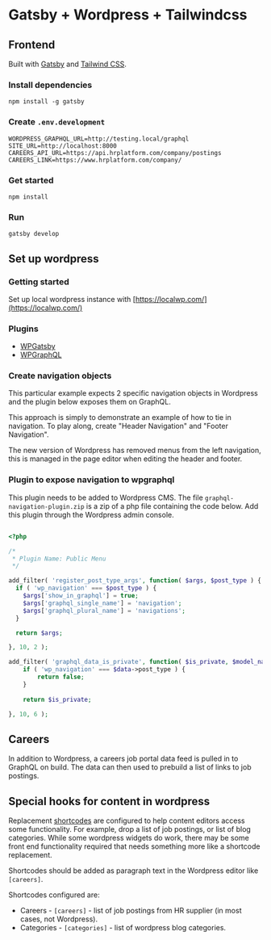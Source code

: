 # Gatsby + Wordpress + Tailwindcss

## Frontend

Built with [Gatsby](https://www.gatsbyjs.com/) and [Tailwind CSS](https://tailwindcss.com/). 

### Install dependencies
```
npm install -g gatsby
```

### Create `.env.development`
```
WORDPRESS_GRAPHQL_URL=http://testing.local/graphql
SITE_URL=http://localhost:8000
CAREERS_API_URL=https://api.hrplatform.com/company/postings
CAREERS_LINK=https://www.hrplatform.com/company/

```

### Get started 
```
npm install
```

### Run
```
gatsby develop
```

## Set up wordpress

### Getting started

Set up local wordpress instance with [https://localwp.com/](https://localwp.com/)

### Plugins

- [WPGatsby](https://wordpress.org/plugins/wp-gatsby/)
- [WPGraphQL](https://wordpress.org/plugins/wp-graphql/)

### Create navigation objects

This particular example expects 2 specific navigation objects in Wordpress and the plugin below exposes them on GraphQL. 

This approach is simply to demonstrate an example of how to tie in navigation. To play along, create "Header Navigation" and "Footer Navigation". 

The new version of Wordpress has removed menus from the left navigation, this is managed in the page editor when editing the header and footer. 

### Plugin to expose navigation to wpgraphql

This plugin needs to be added to Wordpress CMS. The file `graphql-navigation-plugin.zip` is a zip of a php file containing the code below.  Add this plugin through the Wordpress admin console. 

```php

<?php

/*
 * Plugin Name: Public Menu
 */

add_filter( 'register_post_type_args', function( $args, $post_type ) {
  if ( 'wp_navigation' === $post_type ) {
    $args['show_in_graphql'] = true;
    $args['graphql_single_name'] = 'navigation';
    $args['graphql_plural_name'] = 'navigations'; 
  }

  return $args;

}, 10, 2 );

add_filter( 'graphql_data_is_private', function( $is_private, $model_name, $data, $visibility, $owner, $current_user ) {
	if ( 'wp_navigation' === $data->post_type ) {
		return false;
	}
	
	return $is_private;

}, 10, 6 );

```

## Careers

In addition to Wordpress, a careers job portal data feed is pulled in to GraphQL on build. The data can then used to prebuild a list of links to job postings. 


## Special hooks for content in wordpress

Replacement [shortcodes](https://www.smashingmagazine.com/2012/05/wordpress-shortcodes-complete-guide/) are configured to help content editors access some functionality. For example, drop a list of job postings, or list of blog categories.  While some wordpress widgets do work, there may be some front end functionality required that needs something more like a shortcode replacement. 

Shortcodes should be added as paragraph text in the Wordpress editor like `[careers]`. 

Shortcodes configured are:
- Careers - `[careers]` - list of job postings from HR supplier (in most cases, not Wordpress). 
- Categories  - `[categories]` - list of wordpress blog categories. 
